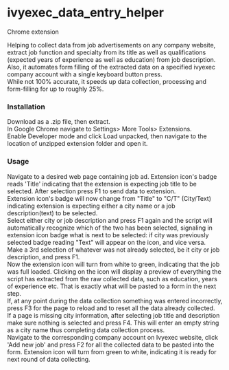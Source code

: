 # ivyexec_data_entry_helper
Chrome extension
<br/>
<p>Helping to collect data from job advertisements on any company website, extract job function and specialty from its title as well as qualifications (expected years of experience as well as education) from job description. <br/> 
Also, it automates form filling of the extracted data on a specified ivyexec company account with a single keyboard button press. <br/> 
While not 100% accurate, it speeds up data collection, processing and form-filling for up to roughly 25%. </p>

<h3>Installation </h3>
<p>Download as a .zip file, then extract. <br/>
In Google Chrome navigate to Settings> More Tools> Extensions. <br/>
Enable Developer mode and click Load unpacked, then navigate to the location of unzipped extension folder and open it.</p> 

<h3>Usage </h3>
<p>Navigate to a desired web page containing job ad. Extension icon's badge reads 'Title' indicating that the extension is expecting job title to be selected. After selection press F1 to send data to extension.<br/>
Extension icon's badge will now change from "Title" to "C/T" (City/Text) indicating extension is expecting either a city name or a job description(text) to be selected.<br/> 
Select either city or job description and press F1 again and the script will automatically recognize which of the two has been selected, signaling in extension icon badge what is next to be selected: if city was previously selected badge reading "Text" will appear on the icon, and vice versa. <br/>
Make a 3rd selection of whatever was not already selected, be it city or job description, and press F1. <br/>
Now the extension icon will turn from white to green, indicating that the job was full loaded. Clicking on the icon will display a preview of everything the script has extracted from the raw collected data, such as education, years of experience etc. That is exactly what will be pasted to a form in the next step. <br/>
If, at any point during the data collection something was entered incorrectly, press F3 for the page to reload and to reset all the data already collected. <br/>
If a page is missing city information, after selecting job title and description make sure nothing is selected and press F4. This will enter an empty string as a city name thus completing data collection process. <br/>
Navigate to the corresponding company account on Ivyexec website, click 'Add new job' and press F2 for all the collected data to be pasted into the form. Extension icon will turn from green to white, indicating it is ready for next round of data collecting.
</p>
